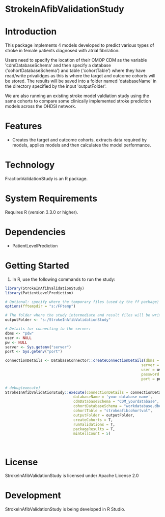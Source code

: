StrokeInAfibValidationStudy
======================

  Introduction
============
  This package implements 4 models developed to predict various types of stroke in female patients diagnosed with atrial fibrilation.
  
  Users need to specify the location of their OMOP CDM as the variable 'cdmDatabaseSchema' and then specify a database ('cohortDatabaseSchema') and table ('cohortTable') where they have read/write privalidges as this is where the target and outcome cohorts will be stored.  The results will be saved into a folder named 'databaseName' in the directory specified by the input 'outputFolder'. 
  
  We are also running an existing stroke model valdiation study using the same cohorts to compare some clinically implemented stroke prediction  models across the OHDSI network.


Features
========
  - Creates the target and outcome cohorts, extracts data required by models, applies models and then calculates the model performance. 

Technology
==========
  FractionValidationStudy is an R package.

System Requirements
===================
  Requires R (version 3.3.0 or higher).

Dependencies
============
  * PatientLevelPrediction

Getting Started
===============
  1. In R, use the following commands to run the study:

  ```r
library(StrokeInAfibValidationStudy)
library(PatientLevelPrediction)

# Optional: specify where the temporary files (used by the ff package) will be created:
options(fftempdir = "s:/FFtemp")

# The folder where the study intermediate and result files will be written:
outputFolder <- "s:/StrokeInAfibValidationStudy"

# Details for connecting to the server:
dbms <- "pdw"
user <- NULL
pw <- NULL
server <- Sys.getenv("server")
port <- Sys.getenv("port")

connectionDetails <- DatabaseConnector::createConnectionDetails(dbms = dbms,
                                                                server = server,
                                                                user = user,
                                                                password = pw,
                                                                port = port)

# debug(execute)
StrokeInAfibValidationStudy::execute(connectionDetails = connectionDetails,
                                 databaseName = 'your database name',
                                 cdmDatabaseSchema = "CDM_yourdatabase",
                                 cohortDatabaseSchema = "workdatabase.dbo",
                                 cohortTable = "strokeafibcohortval",
                                 outputFolder = outputFolder,
                                 createCohorts = T,
                                 runValidations = T,
                                 packageResults = T,
                                 minCellCount = 5)




```

License
=======
  StrokeInAfibValidationStudy is licensed under Apache License 2.0

Development
===========
  StrokeInAfibValidationStudy is being developed in R Studio.

